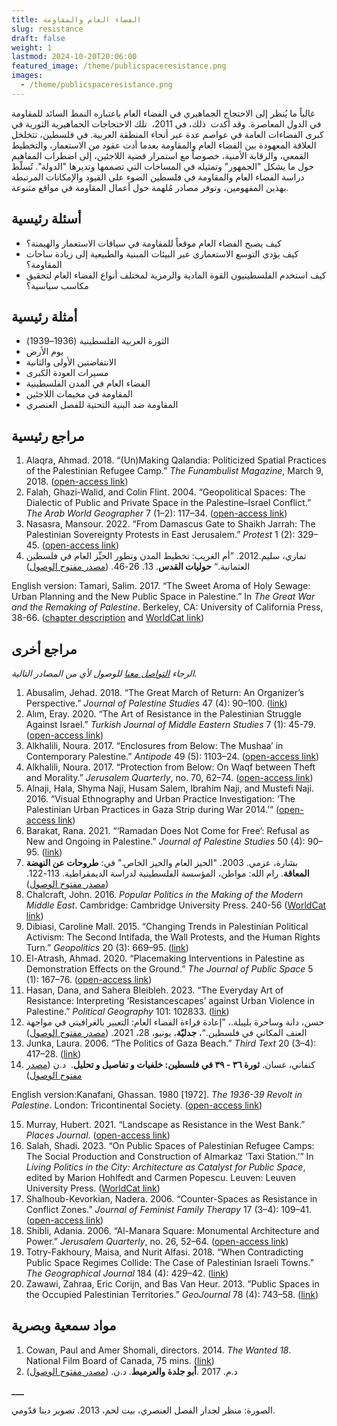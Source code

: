 ```yaml
---
title: الفضاء العام والمقاومة
slug: resistance
draft: false
weight: 1
lastmod: 2024-10-20T20:06:00
featured_image: /theme/publicspaceresistance.png
images:
  - /theme/publicspaceresistance.png
---
```

غالباً ما يُنظر إلى الاحتجاج الجماهيري في الفضاء العام باعتباره النمط السائد للمقاومة في الدول المعاصرة. وقد أكدت  ذلك، في 2011،  تلك الاحتجاجات الجماهيرية الثورية في كبرى الفضاءات العامة في عواصم عدة عبر أنحاء المنطقة العربية. في فلسطين، تتخلخل العلاقة المعهودة بين الفضاء العام والمقاومة بعدما أدت عقود من الاستعمار، والتخطيط القمعي، والرقابة الأمنية، خصوصاً مع استمرار قضية اللاجئين، إلى اضطراب المفاهيم حول ما يشكل "الجمهور" وتمثيله في المساحات التي تصممها وتديرها "الدولة". تُسلّط دراسة الفضاء العام والمقاومة في فلسطين الضوء على القيود والإمكانات المرتبطة بهذين المفهومين، وتوفر مصادر مُلهمة حول أعمال المقاومة في مواقع متنوعة.

## أسئلة رئيسية

- كيف يصبح الفضاء العام موقعاً للمقاومة في سياقات الاستعمار والهيمنة؟
- كيف يؤدي التوسع الاستعماري عبر البيئات المبنية والطبيعية إلى زيادة ساحات المقاومة؟
- كيف استخدم الفلسطينيون القوة المادية والرمزية لمختلف أنواع الفضاء العام لتحقيق مكاسب سياسية؟

## أمثلة رئيسية

- الثورة العربية الفلسطينية (1936–1939)
- يوم الأرض
- الانتفاضتين الأولى والثانية
- مسيرات العودة الكبرى
- الفضاء العام في المدن الفلسطينية
- المقاومة في مخيمات اللاجئين
- المقاومة ضد البنية التحتية للفصل العنصري

## مراجع رئيسية

1. Alaqra, Ahmad. 2018. “(Un)Making Qalandia: Politicized Spatial Practices of the Palestinian Refugee Camp.” _The Funambulist Magazine_, March 9, 2018. ([open-access link](https://thefunambulist.net/magazine/16-proletarian-fortresses/unmaking-qalandia-politicized-spatial-practices-palestinian-refugee-camp-ahmad-alaqra)) 
2. Falah, Ghazi-Walid, and Colin Flint. 2004. “Geopolitical Spaces: The Dialectic of Public and Private Space in the Palestine–Israel Conflict.” _The Arab World Geographer_ 7 (1–2): 117–34. ([open-access link](https://www.researchgate.net/profile/Colin-Flint-3/publication/292692290_Geopolitical_spaces_The_dialectic_of_public_and_private_space_in_the_Palestine-Israel_conflict/links/58a2433daca272046aafe6bd/Geopolitical-spaces-The-dialectic-of-public-and-private-space-in-the-Palestine-Israel-conflict.pdf?_tp=eyJjb250ZXh0Ijp7ImZpcnN0UGFnZSI6InB1YmxpY2F0aW9uIiwicGFnZSI6InB1YmxpY2F0aW9uIn19))
3. Nasasra, Mansour. 2022. “From Damascus Gate to Shaikh Jarrah: The Palestinian Sovereignty Protests in East Jerusalem.” _Protest_ 1 (2): 329–45. ([open-access link](https://brill.com/view/journals/prot/1/2/article-p329_006.xml))
4. تماري، سليم.2012. ”أم الغريب: تخطيط المدن وتطور الحيِّز العام في فلسطين العثمانية.“ **حوليات القدس**. 13. 26-46. ([مصدر مفتوح الوصول](https://www.palestine-studies.org/ar/node/43170#:~:text=نبذة%20مختصرة%3A,المحليين،%20والإصلاح%20المحلي%20والحرب%20العظمى.))

English version: Tamari, Salim. 2017. “The Sweet Aroma of Holy Sewage: Urban Planning and the New Public Space in Palestine.” In _The Great War and the Remaking of Palestine_. Berkeley, CA: University of California Press, 38-66. ([chapter description](https://academic.oup.com/california-scholarship-online/book/16086/chapter-abstract/171088224?redirectedFrom=fulltext) and [WorldCat link](https://search.worldcat.org/title/1038189463))

## مراجع أخرى

_الرجاء&#160;[التواصل معنا](https://palestine.araburbanism.com/ar/contact/)&#160;للوصول لأي من المصادر التالية._

1. Abusalim, Jehad. 2018. “The Great March of Return: An Organizer’s Perspective.” _Journal of Palestine Studies_ 47 (4): 90–100. ([link](https://www.tandfonline.com/doi/abs/10.1525/jps.2018.47.4.90))
2. Alım, Eray. 2020. “The Art of Resistance in the Palestinian Struggle Against Israel.” _Turkish Journal of Middle Eastern Studies_ 7 (1): 45-79. ([open-access link](https://dergipark.org.tr/tr/download/article-file/1112140))
3. Alkhalili, Noura. 2017. “Enclosures from Below: The Mushaa’ in Contemporary Palestine.” _Antipode_ 49 (5): 1103–24. ([open-access link](https://lucris.lub.lu.se/ws/portalfiles/portal/25657038/Article_II_Alkhalili.pdf))
4. Alkhalili, Noura. 2017. “Protection from Below: On Waqf between Theft and Morality.” _Jerusalem Quarterly_, no. 70, 62–74. ([open-access link](https://www.palestine-studies.org/sites/default/files/jq-articles/Pages_from_JQ_70_-_Alkhalili_0.pdf))
5. Alnaji, Hala, Shyma Naji, Husam Salem, Ibrahim Naji, and Mustefi Naji. 2016. “Visual Ethnography and Urban Practice Investigation: ‘The Palestinian Urban Practices in Gaza Strip during War 2014.’” ([open-access link](https://dadun.unav.edu/handle/10171/42256))
6. Barakat, Rana. 2021. “‘Ramadan Does Not Come for Free’: Refusal as New and Ongoing in Palestine.” _Journal of Palestine Studies_ 50 (4): 90–95. ([link](https://www.tandfonline.com/doi/full/10.1080/0377919X.2021.1979376))
7. بشارة، عزمي. 2003. "الحيز العام والحيز الخاص." في: **طروحات عن النهضة المعاقة**. رام الله: مواطن، المؤسسة الفلسطينية لدراسة الديمقراطية. 113-122. ([مصدر مفتوح الوصول](https://muwatin.birzeit.edu/sites/default/files/publications/attachments/Azmi%20Bishara%20-%20Theses%20on%20a%20Deferred%20Awakening.pdf))
8. Chalcraft, John. 2016. _Popular Politics in the Making of the Modern Middle East_. Cambridge: Cambridge University Press. 240-56 ([WorldCat link](https://search.worldcat.org/title/922561826))
9. Dibiasi, Caroline Mall. 2015. “Changing Trends in Palestinian Political Activism: The Second Intifada, the Wall Protests, and the Human Rights Turn.” _Geopolitics_ 20 (3): 669–95. ([link](https://www.tandfonline.com/doi/abs/10.1080/14650045.2015.1028028))
10. El-Atrash, Ahmad. 2020. “Placemaking Interventions in Palestine as Demonstration Effects on the Ground.” _The Journal of Public Space_ 5 (1): 167–76. ([open-access link](https://www.journalpublicspace.org/index.php/jps/article/view/1256/769))
11. Hasan, Dana, and Sahera Bleibleh. 2023. “The Everyday Art of Resistance: Interpreting ‘Resistancescapes’ against Urban Violence in Palestine.” _Political Geography_ 101: 102833. ([link](https://www.sciencedirect.com/science/article/abs/pii/S0962629823000112))
12. حسن، دانة وساحرة بليبلة.، ”إعادة قراءة الفضاء العام: التعبير بالغرافيتي في مواجهة العنف المكاني في فلسطين.“، **جدليّة**، يونيو، 28، 2021. ([مصدر مفتوح الوصول](https://www.jadaliyya.com/Details/43033)) 
13. Junka, Laura. 2006. “The Politics of Gaza Beach.” _Third Text_ 20 (3–4): 417–28. ([link](https://www.tandfonline.com/doi/full/10.1080/09528820600855428))
14. كنفاني، غسان. **ثورة ٣٦ - ٣٩ في فلسطين: خلفيات و تفاصيل و تحليل**.  د.ن ([مصدر مفتوح الوصول](https://archive.org/details/36393/page/n1/mode/2up))

English version:Kanafani, Ghassan. 1980 [1972]. _The 1936-39 Revolt in Palestine_. London: Tricontinental Society. ([open-access link](https://yplus.ps/wp-content/uploads/2021/01/Kanafani-Ghassan-The-1936-39-Revolt-in-Palestine.pdf))

15. Murray, Hubert. 2021. “Landscape as Resistance in the West Bank.” _Places Journal_. ([open-access link](https://placesjournal.org/article/battir-landscape-as-palestinian-resistance-in-the-west-bank))
16. Salah, Shadi. 2023. “On Public Spaces of Palestinian Refugee Camps: The Social Production and Construction of Almarkaz ‘Taxi Station.’” In _Living Politics in the City: Architecture as Catalyst for Public Space_, edited by Marion Hohlfedt and Carmen Popescu. Leuven: Leuven University Press. ([WorldCat link](https://search.worldcat.org/title/1342623596))
17. Shalhoub-Kevorkian, Nadera. 2006. “Counter-Spaces as Resistance in Conflict Zones.” _Journal of Feminist Family Therapy_ 17 (3–4): 109–41. ([open-access link](https://www.tandfonline.com/doi/pdf/10.1300/J086v17n03_07))
18. Shibli, Adania. 2006. “Al-Manara Square: Monumental Architecture and Power.” _Jerusalem Quarterly_, no. 26, 52–64. ([open-access link](https://www.palestine-studies.org/sites/default/files/jq-articles/26_shibli_1_0.pdf))
19. Totry-Fakhoury, Maisa, and Nurit Alfasi. 2018. “When Contradicting Public Space Regimes Collide: The Case of Palestinian Israeli Towns.” _The Geographical Journal_ 184 (4): 429–42. ([link](https://rgs-ibg.onlinelibrary.wiley.com/doi/abs/10.1111/geoj.12265))
20. Zawawi, Zahraa, Eric Corijn, and Bas Van Heur. 2013. “Public Spaces in the Occupied Palestinian Territories.” _GeoJournal_ 78 (4): 743–58. ([link](https://link.springer.com/article/10.1007/s10708-012-9463-9))

## مواد سمعية وبصرية

1. Cowan, Paul and Amer Shomali, directors. 2014. _The Wanted 18_. National Film Board of Canada, 75 mins. ([link](https://www.kanopy.com/en/product/wanted-18-israeli-armys-pursuit-18-cows))
2. د.م. 2017 .**أبو جلدة والعرميط**. د.ن. ([مصدر مفتوح الوصول](https://abujildeh.com/))

**___**

الصورة: منظر لجدار الفصل العنصري، بيت لحم، 2013. تصوير دينا قدّومي.
